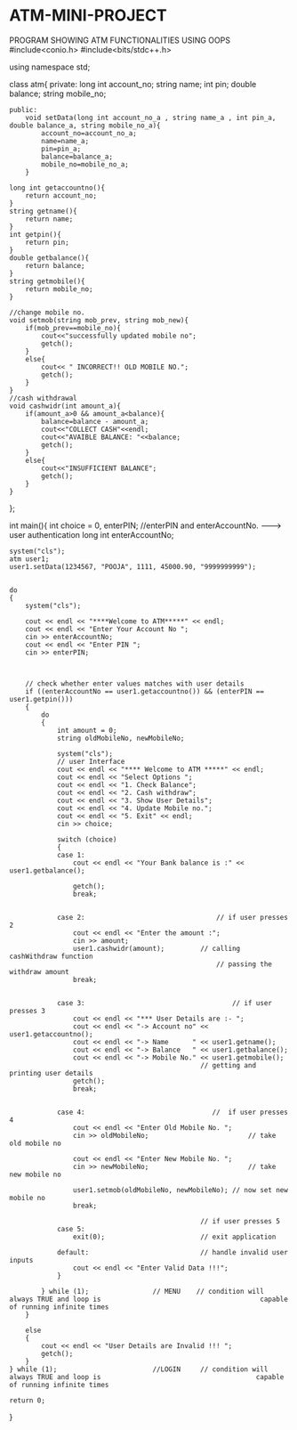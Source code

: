 # ATM-MINI-PROJECT
PROGRAM SHOWING ATM FUNCTIONALITIES USING OOPS
#include<conio.h>
#include<bits/stdc++.h>

using namespace std;


class atm{
    private:
        long int account_no;
        string name;
        int pin;
        double balance;
        string mobile_no;
    
    public:
        void setData(long int account_no_a , string name_a , int pin_a, double balance_a, string mobile_no_a){
            account_no=account_no_a;
            name=name_a;
            pin=pin_a;
            balance=balance_a;
            mobile_no=mobile_no_a;
        }
    
    long int getaccountno(){
        return account_no;
    }
    string getname(){
        return name;
    }
    int getpin(){
        return pin;
    }
    double getbalance(){
        return balance;
    }
    string getmobile(){
        return mobile_no;
    }
    
    //change mobile no.
    void setmob(string mob_prev, string mob_new){
        if(mob_prev==mobile_no){
            cout<<"successfully updated mobile no";
            getch();
        }
        else{
            cout<< " INCORRECT!! OLD MOBILE NO.";
            getch();
        }
    }
    //cash withdrawal
    void cashwidr(int amount_a){
        if(amount_a>0 && amount_a<balance){
            balance=balance - amount_a;
            cout<<"COLLECT CASH"<<endl;
            cout<<"AVAIBLE BALANCE: "<<balance;
            getch();
        }
        else{
            cout<<"INSUFFICIENT BALANCE";
            getch();
        }
    }
};


int main(){
    int choice = 0, enterPIN;		//enterPIN and enterAccountNo. ---> user authentication
	long int enterAccountNo;

	system("cls");
	atm user1;
	user1.setData(1234567, "POOJA", 1111, 45000.90, "9999999999");


	do
	{
		system("cls");

		cout << endl << "****Welcome to ATM*****" << endl;
		cout << endl << "Enter Your Account No ";	  
		cin >> enterAccountNo;
		cout << endl << "Enter PIN ";				  
		cin >> enterPIN;



		// check whether enter values matches with user details
		if ((enterAccountNo == user1.getaccountno()) && (enterPIN == user1.getpin()))
		{
			do
			{
				int amount = 0;
				string oldMobileNo, newMobileNo;

				system("cls");
				// user Interface
				cout << endl << "**** Welcome to ATM *****" << endl;
				cout << endl << "Select Options ";
				cout << endl << "1. Check Balance";
				cout << endl << "2. Cash withdraw";
				cout << endl << "3. Show User Details";
				cout << endl << "4. Update Mobile no.";
				cout << endl << "5. Exit" << endl;
				cin >> choice;						

				switch (choice)					
				{
				case 1:								
					cout << endl << "Your Bank balance is :" << user1.getbalance(); 
																					
					getch();
					break;


				case 2:									// if user presses 2
					cout << endl << "Enter the amount :";		
					cin >> amount;
					user1.cashwidr(amount);			// calling cashWithdraw function 
													    // passing the withdraw amount 
					break;


				case 3:										// if user presses 3
					cout << endl << "*** User Details are :- ";
					cout << endl << "-> Account no" << user1.getaccountno();
					cout << endl << "-> Name      " << user1.getname();
					cout << endl << "-> Balance   " << user1.getbalance();
					cout << endl << "-> Mobile No." << user1.getmobile();
													// getting and printing user details
					getch();
					break;


				case 4:								   //  if user presses 4
					cout << endl << "Enter Old Mobile No. ";
					cin >> oldMobileNo;							// take old mobile no

					cout << endl << "Enter New Mobile No. ";
					cin >> newMobileNo;							// take new mobile no

					user1.setmob(oldMobileNo, newMobileNo);	// now set new mobile no
					break;

													// if user presses 5
				case 5:
					exit(0);						// exit application

				default:							// handle invalid user inputs
					cout << endl << "Enter Valid Data !!!";
				} 

			} while (1);				// MENU	   // condition will always TRUE and loop is										capable of running infinite times
		}

		else
		{
			cout << endl << "User Details are Invalid !!! ";
			getch();
		}
	} while (1);						//LOGIN		// condition will always TRUE and loop is										capable of running infinite times

	return 0;
}




